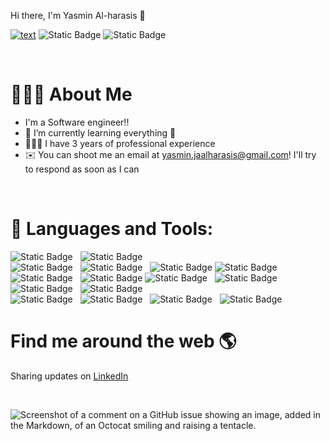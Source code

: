 Hi there, I'm Yasmin Al-harasis 👋 <br> 

[![text](https://img.shields.io/badge/LinkedIn-0077B5?style=flat&logo=linkedin&logoColor=white)](www.linkedin.com/in/yasmin-al-harasis)
![Static Badge](https://img.shields.io/github/followers/yasmin-alharasis?logo=github)
![Static Badge](https://komarev.com/ghpvc/?username=yasmin-alharasis&label=profile%20views&color=0e75b6&style=flat)

<br>

# 👨🏻‍💻  About Me
- I'm a Software engineer!! 
- 🌱 I’m currently learning everything 🤣
- 👨🏻‍💻 I have 3 years of professional experience
- ✉️  You can shoot me an email at yasmin.jaalharasis@gmail.com! I'll try to respond as soon as I can

<br>

# 🔧 Languages and Tools:
![Static Badge](https://img.shields.io/badge/GIT-d94929?style=for-the-badge&logo=GIT&logoColor=d94929&labelColor=black&color=d94929) &nbsp;
![Static Badge](https://img.shields.io/badge/github-black?style=for-the-badge&logo=github&logoColor=FFFFFF&labelColor=black&color=FFFFFF)
<br>
![Static Badge](https://img.shields.io/badge/HTML-eb4034?style=for-the-badge&logo=HTML)  &nbsp;
![Static Badge](https://img.shields.io/badge/CSS-347aeb?style=for-the-badge&logo=CSS)  &nbsp;
![Static Badge](https://img.shields.io/badge/Scss-d678ca?style=for-the-badge&logo=Scss&logoColor=white&color=d678ca)
![Static Badge](https://img.shields.io/badge/bootstrap-8f34eb?style=for-the-badge&logo=bootstrap&logoColor=white)  &nbsp;
<br>
![Static Badge](https://img.shields.io/badge/javascript-ffcc00?style=for-the-badge&logo=javascript&logoColor=ffcc00&labelColor=black&color=ffcc00) &nbsp;
![Static Badge](https://img.shields.io/badge/Typescript-1c7bd4?style=for-the-badge&logo=typescript&logoColor=white&color=1c7bd4)
![Static Badge](https://img.shields.io/badge/jquery-3e5dc2?style=for-the-badge&logo=jquery&logoColor=white) &nbsp;
![Static Badge](https://img.shields.io/badge/express-3d3938?style=for-the-badge&logo=express&logoColor=white) &nbsp;
![Static Badge](https://img.shields.io/badge/vuejs-47a14d?style=for-the-badge&logo=vuejs&logoColor=white) &nbsp;
![Static Badge](https://img.shields.io/badge/nestjs-d6114c?style=for-the-badge&logo=nestjs&logoColor=white) &nbsp;
<br>
![Static Badge](https://img.shields.io/badge/firebase-ffb70f?style=for-the-badge&logo=firebase&logoColor=black) &nbsp;
![Static Badge](https://img.shields.io/badge/mongodb-0c911b?style=for-the-badge&logo=mongodb&logoColor=white) &nbsp;
![Static Badge](https://img.shields.io/badge/postgresql-5a7fbf?style=for-the-badge&logo=postgresql&logoColor=white) &nbsp;
![Static Badge](https://img.shields.io/badge/postman-f5702f?style=for-the-badge&logo=postman&logoColor=white)







# Find me around the web 🌎

Sharing updates on [LinkedIn](www.linkedin.com/in/yasmin-al-harasis)  



<br>

![Screenshot of a comment on a GitHub issue showing an image, added in the Markdown, of an Octocat smiling and raising a tentacle.](https://myoctocat.com/assets/images/base-octocat.svg)


